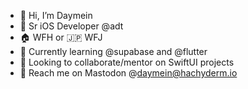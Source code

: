 - 👋 Hi, I’m Daymein
- 🏢 Sr iOS Developer @adt
- 🏠 WFH or 🇯🇵 WFJ 
- 🌱 Currently learning @supabase and @flutter
- 💞️ Looking to collaborate/mentor on SwiftUI projects
- 🦕 Reach me on Mastodon @daymein@hachyderm.io

<!---
glowcap/glowcap is a ✨ special ✨ repository because its `README.md` (this file) appears on your GitHub profile.
You can click the Preview link to take a look at your changes.
--->
